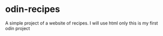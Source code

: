 # odin-recipes
A simple project of a website of recipes.
I will use html only
this is my first odin project
